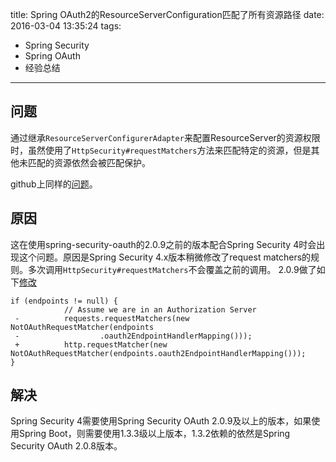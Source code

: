 title: Spring OAuth2的ResourceServerConfiguration匹配了所有资源路径
date: 2016-03-04 13:35:24
tags:
- Spring Security
- Spring OAuth
- 经验总结
---

## 问题

通过继承`ResourceServerConfigurerAdapter`来配置ResourceServer的资源权限时，虽然使用了`HttpSecurity#requestMatchers`方法来匹配特定的资源，但是其他未匹配的资源依然会被匹配保护。

github上同样的[问题](https://github.com/spring-projects/spring-security-oauth/issues/444)。

<!-- more -->

## 原因

这在使用spring-security-oauth的2.0.9之前的版本配合Spring Security 4时会出现这个问题。原因是Spring Security 4.x版本稍微修改了request matchers的规则。多次调用`HttpSecurity#requestMatchers`不会覆盖之前的调用。 2.0.9做了如下[修改](https://github.com/spring-projects/spring-security-oauth/commit/21fce68a2a28794e7627f8e25500e760b352e349)


```
if (endpoints != null) {
  			// Assume we are in an Authorization Server
 -			requests.requestMatchers(new NotOAuthRequestMatcher(endpoints
 -					.oauth2EndpointHandlerMapping()));
 +			http.requestMatcher(new NotOAuthRequestMatcher(endpoints.oauth2EndpointHandlerMapping()));
}	
```

## 解决

Spring Security 4需要使用Spring Security OAuth 2.0.9及以上的版本，如果使用Spring Boot，则需要使用1.3.3级以上版本，1.3.2依赖的依然是Spring Security OAuth 2.0.8版本。